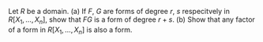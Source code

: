 Let $R$ be a domain. (a) If $F$, $G$ are forms of degree $r$, $s$ respecitvely
in $R[X_1,\dots,X_n]$, show that $FG$ is a form of degree $r+s$. (b) Show that
any factor of a form in $R[X_1,\dots,X_n]$ is also a form.
